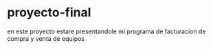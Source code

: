 # proyecto-final
en este proyecto estare presentandole mi programa de facturacion de compra y venta de equipos 
